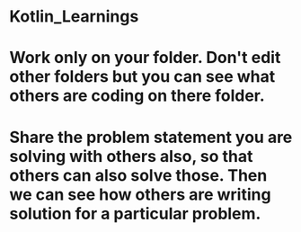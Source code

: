 # Kotlin_Learnings

# Work only on your folder. Don't edit other folders but you can see what others are coding on there folder.

# Share the problem statement you are solving with others also, so that others can also solve those. Then we can see how others are writing solution for a particular problem.

